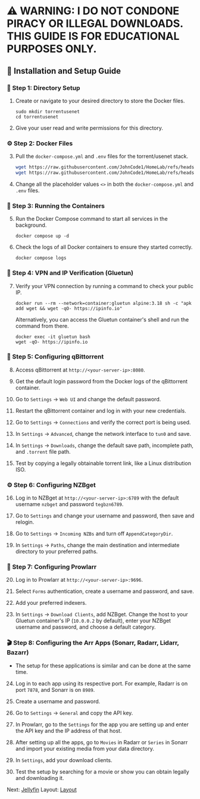 # ⚠️ WARNING: I DO NOT CONDONE PIRACY OR ILLEGAL DOWNLOADS. THIS GUIDE IS FOR EDUCATIONAL PURPOSES ONLY.

## 🐳 Installation and Setup Guide

### 📂 Step 1: Directory Setup

1. Create or navigate to your desired directory to store the Docker files.

   ```
   sudo mkdir torrentusenet
   cd torrentusenet
   ```

2. Give your user read and write permissions for this directory.

### ⚙️ Step 2: Docker Files

3. Pull the `docker-compose.yml` and `.env` files for the torrent/usenet stack.
   ```bash
   wget https://raw.githubusercontent.com/JohnCode1/HomeLab/refs/heads/main/docker/TorrentUseNet/.env
   wget https://raw.githubusercontent.com/JohnCode1/HomeLab/refs/heads/main/docker/TorrentUseNet/compose.yml
   ```

5. Change all the placeholder values `<>` in both the `docker-compose.yml` and `.env` files.

### 🚀 Step 3: Running the Containers

5. Run the Docker Compose command to start all services in the background.

   ```
   docker compose up -d
   ```

6. Check the logs of all Docker containers to ensure they started correctly.

   ```
   docker compose logs
   ```

### 🔐 Step 4: VPN and IP Verification (Gluetun)

7. Verify your VPN connection by running a command to check your public IP.

   ```
   docker run --rm --network=container:gluetun alpine:3.18 sh -c "apk add wget && wget -qO- https://ipinfo.io"
   ```

   Alternatively, you can access the Gluetun container's shell and run the command from there.

   ```
   docker exec -it gluetun bash
   wget -qO- https://ipinfo.io
   ```

### 🔧 Step 5: Configuring qBittorrent

8. Access qBittorrent at `http://<your-server-ip>:8080`.

9. Get the default login password from the Docker logs of the qBittorrent container.

10. Go to `Settings` -> `Web UI` and change the default password.

11. Restart the qBittorrent container and log in with your new credentials.

12. Go to `Settings` -> `Connections` and verify the correct port is being used.

13. In `Settings` -> `Advanced`, change the network interface to `tun0` and save.

14. In `Settings` -> `Downloads`, change the default save path, incomplete path, and `.torrent` file path.

15. Test by copying a legally obtainable torrent link, like a Linux distribution ISO.

### ⚙️ Step 6: Configuring NZBget

16. Log in to NZBget at `http://<your-server-ip>:6789` with the default username `nzbget` and password `tegbzn6789`.

17. Go to `Settings` and change your username and password, then save and relogin.

18. Go to `Settings` -> `Incoming NZBs` and turn off `AppendCategoryDir`.

19. In `Settings` -> `Paths`, change the main destination and intermediate directory to your preferred paths.

### 🔄 Step 7: Configuring Prowlarr

20. Log in to Prowlarr at `http://<your-server-ip>:9696`.

21. Select `Forms` authentication, create a username and password, and save.

22. Add your preferred indexers.

23. In `Settings` -> `Download Clients`, add NZBget. Change the host to your Gluetun container's IP (`10.0.0.2` by default), enter your NZBget username and password, and choose a default category.

### 🎬 Step 8: Configuring the Arr Apps (Sonarr, Radarr, Lidarr, Bazarr)

* The setup for these applications is similar and can be done at the same time.

24. Log in to each app using its respective port. For example, Radarr is on port `7878`, and Sonarr is on `8989`.

25. Create a username and password.

26. Go to `Settings` -> `General` and copy the API key.

27. In Prowlarr, go to the `Settings` for the app you are setting up and enter the API key and the IP address of that host.

28. After setting up all the apps, go to `Movies` in Radarr or `Series` in Sonarr and import your existing media from your data directory.

29. In `Settings`, add your download clients.

30. Test the setup by searching for a movie or show you can obtain legally and downloading it.


Next: [Jellyfin](../Jellyfin)
Layout: [Layout](../Layout)
